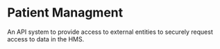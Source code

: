 # Patient Managment
An API system to provide access to external entities to securely request access to data
in the HMS.
